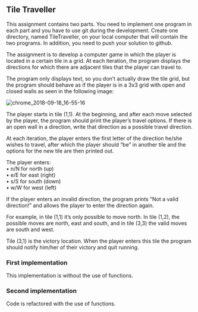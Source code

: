 ## Tile Traveller

<p>This assignment contains two parts. You need to implement one program in each part and you
have to use git during the development. Create one directory, named TileTraveller, on your
local computer that will contain the two programs. In addition, you need to push your solution to
github.</p>

The assignment is to develop a computer game in which the player is located in a certain tile in
a grid. At each iteration, the program displays the directions for which there are adjacent tiles
that the player can travel to.

The program only displays text, so you don’t actually draw the tile grid, but the program should
behave as if the player is in a 3x3 grid with open and closed walls as seen in the following image: 

![chrome_2018-09-18_16-55-16](https://user-images.githubusercontent.com/9305163/45704029-742d0a80-bb65-11e8-9776-f808dc0eda9b.png)


The player starts in tile (1,1). At the beginning, and after each move selected by the player, the
program should print the player’s travel options. If there is an open wall in a direction, write that
direction as a possible travel direction.

At each iteration, the player enters the first letter of the direction he/she wishes to travel, after
which the player should “be” in another tile and the options for the new tile are then printed out.

The player enters:<br/>
• n/N for north (up)<br/>
• e/E for east (right)<br/>
• s/S for south (down)<br/>
• w/W for west (left)<br/>

If the player enters an invalid direction, the program prints “Not a valid direction!” and allows the
player to enter the direction again.

For example, in tile (1,1) it’s only possible to move north. In tile (1,2), the possible moves are
north, east and south, and in tile (3,3) the valid moves are south and west.

Tile (3,1) is the victory location. When the player enters this tile the program should notify
him/her of their victory and quit running.


### First implementation

This implementation is without the use of functions.


### Second implementation

Code is refactored with the use of functions. 

